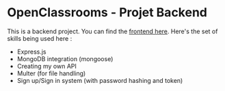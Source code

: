 # OpenClassrooms - Projet Backend

This is a backend project. You can find the [frontend here](https://github.com/OpenClassrooms-Student-Center/P7-Dev-Web-livres). Here's the set of skills being used here :
- Express.js
- MongoDB integration (mongoose)
- Creating my own API
- Multer (for file handling)
- Sign up/Sign in system (with password hashing and token)